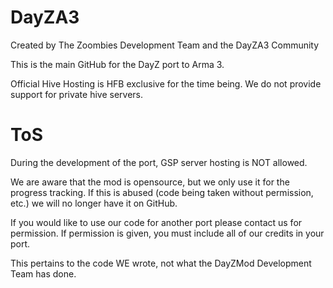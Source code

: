 DayZA3
======

Created by The Zoombies Development Team and the DayZA3 Community

This is the main GitHub for the DayZ port to Arma 3.

Official Hive Hosting is HFB exclusive for the time being. We do not provide support for private hive servers.

ToS
======
During the development of the port, GSP server hosting is NOT allowed.

We are aware that the mod is opensource, but we only use it for the progress tracking. If this is abused (code being taken without permission, etc.) we will no longer have it on GitHub.

If you would like to use our code for another port please contact us for permission. If permission is given, you must include all of our credits in your port.

This pertains to the code WE wrote, not what the DayZMod Development Team has done.